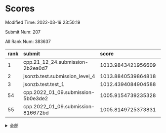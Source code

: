 # Scores

Modified Time: 2022-03-19 23:50:19

Submit Num: 207

All Rank Num: 383637

| rank |               submit               |       score        |       sigma        | pk_num |
| :--- | :--------------------------------- | :----------------- | :----------------- | :----- |
| 1    | cpp.21_12_24.submission-2b2ea0d7   | 1013.9843421956609 | 0.8035149315058777 | 7413   |
| 2    | jsonzb.test.submission_level_4     | 1013.8840539864818 | 0.8110122167093984 | 7410   |
| 3    | jsonzb.test.test_1                 | 1012.4394084904588 | 0.7898621124486033 | 7413   |
| 54   | cpp.2022_01_09.submission-5b0e3de2 | 1005.9154739235328 | 0.7189277621529921 | 7417   |
| 55   | cpp.2022_01_09.submission-816672bd | 1005.8149725373831 | 0.7218027306706832 | 7411   |


<details>
<summary>全部</summary>

| rank |                 submit                 |       score        |       sigma        | pk_num |
| :--- | :------------------------------------- | :----------------- | :----------------- | :----- |
| 1    | cpp.21_12_24.submission-2b2ea0d7       | 1013.9843421956609 | 0.8035149315058777 | 7413   |
| 2    | jsonzb.test.submission_level_4         | 1013.8840539864818 | 0.8110122167093984 | 7410   |
| 3    | jsonzb.test.test_1                     | 1012.4394084904588 | 0.7898621124486033 | 7413   |
| 4    | gobigger.level_3.submission_level_3_46 | 1012.131782206654  | 0.7792331285337447 | 7412   |
| 5    | gobigger.level_3.submission_level_3_33 | 1011.0749213279169 | 0.7474900785940052 | 7411   |
| 6    | gobigger.level_3.submission_level_3_40 | 1011.0727961146438 | 0.7655540631997444 | 7408   |
| 7    | gobigger.level_3.submission_level_3_15 | 1011.0564638818897 | 0.7706252861957208 | 7419   |
| 8    | gobigger.level_3.submission_level_3_20 | 1011.0177286703754 | 0.7668366592155486 | 7420   |
| 9    | gobigger.level_3.submission_level_3_49 | 1011.017598344409  | 0.7935869146741751 | 7410   |
| 10   | gobigger.level_3.submission_level_3_14 | 1011.0056690883725 | 0.7676082964294677 | 7416   |
| 11   | gobigger.level_3.submission_level_3_36 | 1010.9479574185725 | 0.7687565455419318 | 7412   |
| 12   | gobigger.level_3.submission_level_3_28 | 1010.9405380363349 | 0.820152644207484  | 7416   |
| 13   | gobigger.level_3.submission_level_3_43 | 1010.8109485971565 | 0.7492382602894787 | 7415   |
| 14   | gobigger.level_3.submission_level_3_37 | 1010.8010688122658 | 0.7740942402561901 | 7411   |
| 15   | gobigger.level_3.submission_level_3_16 | 1010.5332551854269 | 0.7511141674810655 | 7419   |
| 16   | gobigger.level_3.submission_level_3_5  | 1010.4687331141914 | 0.7686869214672455 | 7411   |
| 17   | gobigger.level_3.submission_level_3_44 | 1010.4523618508806 | 0.7671980602675501 | 7415   |
| 18   | gobigger.level_3.submission_level_3_29 | 1010.4312734732005 | 0.7463717841779091 | 7411   |
| 19   | gobigger.level_3.submission_level_3_21 | 1010.2721504176006 | 0.7715810302844196 | 7416   |
| 20   | gobigger.level_3.submission_level_3_1  | 1010.2613891404113 | 0.7580670886854654 | 7409   |
| 21   | gobigger.level_3.submission_level_3_6  | 1010.2541729166477 | 0.7586840666330175 | 7413   |
| 22   | gobigger.level_3.submission_level_3_25 | 1010.1489233201155 | 0.77040021408755   | 7412   |
| 23   | gobigger.level_3.submission_level_3_0  | 1010.1000316468162 | 0.7250477167389383 | 7412   |
| 24   | gobigger.level_3.submission_level_3_45 | 1010.0580854005005 | 0.7591712839135762 | 7410   |
| 25   | gobigger.level_3.submission_level_3_7  | 1009.9401745136229 | 0.7625689189938565 | 7415   |
| 26   | gobigger.level_3.submission_level_3_47 | 1009.9325167464959 | 0.7625954518501546 | 7415   |
| 27   | gobigger.level_3.submission_level_3_27 | 1009.9315986248781 | 0.753950152653427  | 7417   |
| 28   | gobigger.level_3.submission_level_3_19 | 1009.925718482716  | 0.7471113579811525 | 7415   |
| 29   | gobigger.level_3.submission_level_3_42 | 1009.8628351153415 | 0.7721038782283095 | 7412   |
| 30   | gobigger.level_3.submission_level_3_38 | 1009.773192129967  | 0.7293057306228429 | 7416   |
| 31   | gobigger.level_3.submission_level_3_3  | 1009.763657688572  | 0.7636944856303224 | 7413   |
| 32   | gobigger.level_3.submission_level_3_32 | 1009.7576006362763 | 0.7590714430985913 | 7416   |
| 33   | gobigger.level_3.submission_level_3_31 | 1009.6496698082893 | 0.7592683308866873 | 7406   |
| 34   | gobigger.level_3.submission_level_3_10 | 1009.5544304698315 | 0.7493947866774603 | 7415   |
| 35   | gobigger.level_3.submission_level_3_22 | 1009.5123953398197 | 0.7365486066064678 | 7416   |
| 36   | gobigger.level_3.submission_level_3_18 | 1009.4958081524902 | 0.7494157224804662 | 7410   |
| 37   | gobigger.level_3.submission_level_3_24 | 1009.4823768772183 | 0.7645422700407841 | 7414   |
| 38   | gobigger.level_3.submission_level_3_30 | 1009.470950907318  | 0.7628483645969968 | 7409   |
| 39   | gobigger.level_3.submission_level_3_34 | 1009.4206902890295 | 0.7723337468904214 | 7415   |
| 40   | gobigger.level_3.submission_level_3_4  | 1009.3787163626971 | 0.7358933560710756 | 7414   |
| 41   | gobigger.level_3.submission_level_3_41 | 1009.2688259849297 | 0.7592742047073796 | 7410   |
| 42   | gobigger.level_3.submission_level_3_12 | 1009.198739389673  | 0.7519547368699305 | 7410   |
| 43   | gobigger.level_3.submission_level_3_26 | 1009.1812803875496 | 0.7538853180420689 | 7408   |
| 44   | gobigger.level_3.submission_level_3_23 | 1009.1203968903328 | 0.7559757767587095 | 7416   |
| 45   | gobigger.level_3.submission_level_3_13 | 1009.0922236525663 | 0.7432307205231728 | 7418   |
| 46   | gobigger.level_3.submission_level_3_35 | 1008.9733775361711 | 0.7289036478022595 | 7413   |
| 47   | gobigger.level_3.submission_level_3_48 | 1008.9307814967842 | 0.7562184733611168 | 7410   |
| 48   | gobigger.level_3.submission_level_3_8  | 1008.8949757020063 | 0.7515692776884076 | 7417   |
| 49   | gobigger.level_3.submission_level_3_2  | 1008.8731902260727 | 0.7558220157488107 | 7411   |
| 50   | gobigger.level_3.submission_level_3_39 | 1008.8275656148984 | 0.7361659795051125 | 7418   |
| 51   | gobigger.level_3.submission_level_3_11 | 1008.7707606042425 | 0.7449483476308316 | 7415   |
| 52   | gobigger.level_3.submission_level_3_9  | 1008.5745971603201 | 0.7717746143038291 | 7411   |
| 53   | gobigger.level_3.submission_level_3_17 | 1008.2490351351206 | 0.747662228152707  | 7417   |
| 54   | cpp.2022_01_09.submission-5b0e3de2     | 1005.9154739235328 | 0.7189277621529921 | 7417   |
| 55   | cpp.2022_01_09.submission-816672bd     | 1005.8149725373831 | 0.7218027306706832 | 7411   |
| 56   | gobigger.level_1.submission_level_1_46 | 1005.6958634354429 | 0.7272867757175276 | 7409   |
| 57   | gobigger.level_1.submission_level_1_25 | 1005.4593982097663 | 0.7318027757972532 | 7416   |
| 58   | gobigger.level_1.submission_level_1_39 | 1005.1034001639789 | 0.7420246065409614 | 7417   |
| 59   | gobigger.level_1.submission_level_1_16 | 1004.9702019757871 | 0.7267463589529074 | 7413   |
| 60   | gobigger.level_1.submission_level_1_3  | 1004.4876711008014 | 0.7186493338897229 | 7414   |
| 61   | gobigger.level_1.submission_level_1_29 | 1004.4113684767174 | 0.7312446320459175 | 7413   |
| 62   | gobigger.level_1.submission_level_1_36 | 1004.3690328880115 | 0.7180286780698469 | 7412   |
| 63   | gobigger.level_1.submission_level_1_14 | 1004.2785446393173 | 0.7257198532952358 | 7413   |
| 64   | gobigger.level_1.submission_level_1_43 | 1004.2667798185875 | 0.7139964359034016 | 7415   |
| 65   | gobigger.level_1.submission_level_1_45 | 1004.1187432799455 | 0.7080824014462931 | 7417   |
| 66   | gobigger.level_1.submission_level_1_32 | 1004.092000738749  | 0.7086204165798008 | 7410   |
| 67   | gobigger.level_1.submission_level_1_41 | 1003.9959377188845 | 0.7296143656890766 | 7410   |
| 68   | gobigger.level_1.submission_level_1_23 | 1003.9936710328118 | 0.7213281942351901 | 7414   |
| 69   | gobigger.level_1.submission_level_1_5  | 1003.9825675133588 | 0.713350124003149  | 7415   |
| 70   | gobigger.level_1.submission_level_1_13 | 1003.8881791005965 | 0.7127524183848694 | 7417   |
| 71   | gobigger.level_1.submission_level_1_35 | 1003.8710773297983 | 0.7150658297328166 | 7403   |
| 72   | gobigger.level_1.submission_level_1_38 | 1003.8571094906051 | 0.71876402182421   | 7412   |
| 73   | gobigger.level_1.submission_level_1_7  | 1003.7369117915689 | 0.7158293663958907 | 7417   |
| 74   | gobigger.level_1.submission_level_1_30 | 1003.6731578137586 | 0.7155653265955851 | 7413   |
| 75   | gobigger.level_1.submission_level_1_48 | 1003.6567814152153 | 0.7132333626412591 | 7414   |
| 76   | gobigger.level_1.submission_level_1_49 | 1003.5064392849179 | 0.7140655122949535 | 7415   |
| 77   | gobigger.level_1.submission_level_1_21 | 1003.3684147799274 | 0.7108984080107199 | 7414   |
| 78   | gobigger.level_1.submission_level_1_2  | 1003.3630628437454 | 0.7143643897565428 | 7414   |
| 79   | gobigger.level_1.submission_level_1_40 | 1003.163144978137  | 0.7115959628597307 | 7412   |
| 80   | gobigger.level_1.submission_level_1_8  | 1003.1623630836779 | 0.7158435333342207 | 7418   |
| 81   | gobigger.level_1.submission_level_1_0  | 1003.1595873767653 | 0.7112854152369179 | 7415   |
| 82   | gobigger.level_1.submission_level_1_1  | 1003.1382616944297 | 0.7147626257232876 | 7407   |
| 83   | gobigger.level_1.submission_level_1_47 | 1003.0946424267403 | 0.710051037671502  | 7415   |
| 84   | gobigger.level_1.submission_level_1_18 | 1003.0322891753657 | 0.7255083580111967 | 7410   |
| 85   | gobigger.level_1.submission_level_1_42 | 1002.9913833839964 | 0.717154360998684  | 7411   |
| 86   | gobigger.level_1.submission_level_1_34 | 1002.9435693953026 | 0.7169990162852503 | 7414   |
| 87   | gobigger.level_1.submission_level_1_44 | 1002.9253409417041 | 0.7104290331937589 | 7419   |
| 88   | gobigger.level_1.submission_level_1_28 | 1002.9139846403896 | 0.7239199732641304 | 7414   |
| 89   | gobigger.level_1.submission_level_1_22 | 1002.8841136496678 | 0.7063585836713778 | 7408   |
| 90   | gobigger.level_1.submission_level_1_20 | 1002.7526672380815 | 0.7167497961667697 | 7416   |
| 91   | gobigger.level_1.submission_level_1_10 | 1002.6295303013263 | 0.7124542696728731 | 7407   |
| 92   | gobigger.level_1.submission_level_1_24 | 1002.5855472621093 | 0.7107160822673635 | 7411   |
| 93   | gobigger.level_1.submission_level_1_15 | 1002.5296908911744 | 0.7105049344903664 | 7418   |
| 94   | gobigger.level_1.submission_level_1_6  | 1002.5143769031748 | 0.711279119942203  | 7413   |
| 95   | gobigger.level_1.submission_level_1_27 | 1002.4409391197725 | 0.7150036550285038 | 7414   |
| 96   | gobigger.level_1.submission_level_1_4  | 1002.4295848983069 | 0.7308406074767253 | 7414   |
| 97   | gobigger.level_1.submission_level_1_33 | 1002.4197704374986 | 0.7157555121727652 | 7411   |
| 98   | gobigger.level_1.submission_level_1_37 | 1002.4170343510871 | 0.710172877105929  | 7414   |
| 99   | gobigger.level_1.submission_level_1_31 | 1002.2746024619726 | 0.7105148555746477 | 7415   |
| 100  | gobigger.level_1.submission_level_1_17 | 1002.0757937214396 | 0.7250926490276313 | 7407   |
| 101  | gobigger.level_1.submission_level_1_11 | 1001.9612488623295 | 0.7094165387844475 | 7411   |
| 102  | gobigger.level_1.submission_level_1_12 | 1001.8813941112633 | 0.7135726720870736 | 7409   |
| 103  | gobigger.level_1.submission_level_1_19 | 1001.8094114499443 | 0.7093057154602374 | 7412   |
| 104  | gobigger.level_1.submission_level_1_26 | 1001.7408790345205 | 0.7105092291102165 | 7415   |
| 105  | gobigger.level_1.submission_level_1_9  | 1001.510942747521  | 0.7122998099798874 | 7407   |
| 106  | gobigger.random.submission_random_46   | 998.0137592744029  | 0.706068296461328  | 7416   |
| 107  | gobigger.random.submission_random_9    | 997.2634532771077  | 0.704979444440198  | 7417   |
| 108  | gobigger.random.submission_random_8    | 997.1921198856688  | 0.7022597889445684 | 7411   |
| 109  | gobigger.random.submission_random_5    | 997.1714710867703  | 0.7217024867032203 | 7412   |
| 110  | gobigger.random.submission_random_22   | 997.0999861658615  | 0.6966619772432453 | 7415   |
| 111  | gobigger.random.submission_random_32   | 996.7859015710461  | 0.7022255141843684 | 7417   |
| 112  | gobigger.random.submission_random_17   | 996.7807407361074  | 0.6986191243315292 | 7411   |
| 113  | gobigger.random.submission_random_20   | 996.7575983794832  | 0.7099118716787763 | 7418   |
| 114  | gobigger.random.submission_random_38   | 996.6951944584016  | 0.7158761781472728 | 7413   |
| 115  | gobigger.random.submission_random_16   | 996.6601807431612  | 0.7116841201282857 | 7411   |
| 116  | gobigger.random.submission_random_13   | 996.6129659722823  | 0.7287836184196482 | 7412   |
| 117  | gobigger.random.submission_random_28   | 996.5674922530329  | 0.7028421805943162 | 7411   |
| 118  | gobigger.random.submission_random_49   | 996.5120471667527  | 0.709727839119161  | 7411   |
| 119  | gobigger.random.submission_random_36   | 996.4926167009149  | 0.7074075405904945 | 7414   |
| 120  | gobigger.random.submission_random_7    | 996.4476204746827  | 0.6996169100326972 | 7412   |
| 121  | gobigger.random.submission_random_23   | 996.4441046793235  | 0.7118513285881104 | 7414   |
| 122  | gobigger.random.submission_random_1    | 996.3871871557221  | 0.6964400439088483 | 7411   |
| 123  | gobigger.random.submission_random_45   | 996.3534923044091  | 0.7024540093938305 | 7411   |
| 124  | gobigger.random.submission_random_12   | 996.2919362238433  | 0.7176197541299302 | 7417   |
| 125  | gobigger.random.submission_random_3    | 996.2642150032357  | 0.7108565560424559 | 7413   |
| 126  | gobigger.random.submission_random_11   | 996.223947674306   | 0.7062218785982802 | 7417   |
| 127  | gobigger.random.submission_random_41   | 996.1087208366503  | 0.697795096920256  | 7412   |
| 128  | gobigger.random.submission_random_19   | 996.0333609709185  | 0.7219041597109368 | 7415   |
| 129  | gobigger.random.submission_random_18   | 996.0209330018425  | 0.7178799798860745 | 7413   |
| 130  | gobigger.random.submission_random_37   | 996.0117025970239  | 0.7129389684580396 | 7416   |
| 131  | gobigger.random.submission_random_40   | 995.9827305848228  | 0.716054669161414  | 7415   |
| 132  | gobigger.random.submission_random_34   | 995.8996178903415  | 0.6986363357462807 | 7405   |
| 133  | gobigger.random.submission_random_42   | 995.86333254461    | 0.7168766472729394 | 7408   |
| 134  | gobigger.random.submission_random_48   | 995.7576817789293  | 0.7179379400009847 | 7417   |
| 135  | gobigger.random.submission_random_31   | 995.7551215391338  | 0.7093323859964408 | 7415   |
| 136  | gobigger.random.submission_random_33   | 995.7293115737915  | 0.7036644341462013 | 7420   |
| 137  | gobigger.random.submission_random_26   | 995.6884222988645  | 0.7180816984935657 | 7418   |
| 138  | gobigger.random.submission_random_2    | 995.6862811841751  | 0.7227634934475069 | 7417   |
| 139  | gobigger.random.submission_random_39   | 995.6712339642473  | 0.7369839620397093 | 7416   |
| 140  | gobigger.random.submission_random_27   | 995.6286030556863  | 0.7117676026031051 | 7414   |
| 141  | gobigger.random.submission_random_47   | 995.6246372174545  | 0.7096683324444882 | 7413   |
| 142  | gobigger.random.submission_random_30   | 995.5319286183851  | 0.7114041727239054 | 7416   |
| 143  | gobigger.random.submission_random_25   | 995.4571714397778  | 0.7065346807317808 | 7413   |
| 144  | gobigger.random.submission_random_44   | 995.4122717918582  | 0.7242445276071855 | 7406   |
| 145  | gobigger.random.submission_random_21   | 995.4045577675025  | 0.7236376658835861 | 7419   |
| 146  | gobigger.random.submission_random_6    | 995.3971589627978  | 0.7088691205204547 | 7412   |
| 147  | gobigger.random.submission_random_14   | 995.3371654883763  | 0.7110593422090986 | 7410   |
| 148  | gobigger.random.submission_random_24   | 995.3086447725033  | 0.716723528722384  | 7416   |
| 149  | gobigger.random.submission_random_29   | 995.3029862178859  | 0.7113697960308583 | 7412   |
| 150  | gobigger.random.submission_random_43   | 995.2577331966202  | 0.713693979606367  | 7410   |
| 151  | gobigger.random.submission_random_35   | 995.1415163650829  | 0.7133597265574239 | 7414   |
| 152  | gobigger.random.submission_random_0    | 995.0477018490559  | 0.7069063569946833 | 7418   |
| 153  | gobigger.random.submission_random_15   | 994.878277615002   | 0.7298733403854725 | 7413   |
| 154  | gobigger.random.submission_random_4    | 994.8109181764022  | 0.7241047894102561 | 7417   |
| 155  | gobigger.level_2.submission_level_2_30 | 994.4502744105902  | 0.7334222311517485 | 7418   |
| 156  | gobigger.random.submission_random_10   | 994.2225274305449  | 0.7311428620417428 | 7410   |
| 157  | gobigger.level_2.submission_level_2_45 | 993.5908746037717  | 0.7335429308725621 | 7412   |
| 158  | gobigger.level_2.submission_level_2_22 | 993.3482008417003  | 0.7548388986596406 | 7419   |
| 159  | gobigger.level_2.submission_level_2_37 | 993.1923411944726  | 0.7637454422224625 | 7411   |
| 160  | gobigger.level_2.submission_level_2_33 | 993.1421304900358  | 0.7375949209951405 | 7414   |
| 161  | gobigger.level_2.submission_level_2_8  | 992.9601876898389  | 0.7332790194551984 | 7410   |
| 162  | gobigger.level_2.submission_level_2_39 | 992.8380140135012  | 0.7490217979594749 | 7412   |
| 163  | gobigger.level_2.submission_level_2_28 | 992.7909073721152  | 0.7262608624937017 | 7416   |
| 164  | gobigger.level_2.submission_level_2_23 | 992.7820054754928  | 0.7381383054025342 | 7413   |
| 165  | gobigger.level_2.submission_level_2_19 | 992.7702103889695  | 0.7428952078423722 | 7414   |
| 166  | gobigger.level_2.submission_level_2_34 | 992.7148246213409  | 0.7580409898952629 | 7412   |
| 167  | gobigger.level_2.submission_level_2_13 | 992.5726118386385  | 0.7253289016638448 | 7411   |
| 168  | gobigger.level_2.submission_level_2_9  | 992.5570342271001  | 0.7384406405214626 | 7414   |
| 169  | gobigger.level_2.submission_level_2_49 | 992.5379087473182  | 0.750478500434128  | 7414   |
| 170  | gobigger.level_2.submission_level_2_26 | 992.5171993082342  | 0.738494245356153  | 7411   |
| 171  | gobigger.level_2.submission_level_2_35 | 992.3523782831649  | 0.7380238190672302 | 7412   |
| 172  | gobigger.level_2.submission_level_2_38 | 992.3311844670147  | 0.7541043167280184 | 7415   |
| 173  | gobigger.level_2.submission_level_2_18 | 992.3198894835996  | 0.7572218242001386 | 7416   |
| 174  | gobigger.level_2.submission_level_2_10 | 992.2922165305125  | 0.7327425936016065 | 7417   |
| 175  | gobigger.level_2.submission_level_2_5  | 992.2518673378648  | 0.7464171611563902 | 7404   |
| 176  | gobigger.level_2.submission_level_2_29 | 992.2507640202024  | 0.7433425230566363 | 7409   |
| 177  | gobigger.level_2.submission_level_2_48 | 992.2210481884308  | 0.7421334802277817 | 7411   |
| 178  | gobigger.level_2.submission_level_2_1  | 992.2188600550204  | 0.7271389760138293 | 7420   |
| 179  | gobigger.level_2.submission_level_2_21 | 992.1508468524405  | 0.7438562986013746 | 7407   |
| 180  | gobigger.level_2.submission_level_2_20 | 992.1388612929942  | 0.7401791954180942 | 7413   |
| 181  | gobigger.level_2.submission_level_2_40 | 992.0883704773564  | 0.7341684333261681 | 7419   |
| 182  | gobigger.level_2.submission_level_2_47 | 992.0635888751028  | 0.7322691377173508 | 7412   |
| 183  | gobigger.level_2.submission_level_2_16 | 992.0548636742582  | 0.7641576498288055 | 7413   |
| 184  | gobigger.level_2.submission_level_2_17 | 992.053841698947   | 0.7497959402862493 | 7418   |
| 185  | gobigger.level_2.submission_level_2_43 | 991.9136842755223  | 0.7378187854191254 | 7419   |
| 186  | gobigger.level_2.submission_level_2_2  | 991.903144026048   | 0.7522074918663362 | 7418   |
| 187  | gobigger.level_2.submission_level_2_15 | 991.8248798643724  | 0.7531891613825271 | 7412   |
| 188  | gobigger.level_2.submission_level_2_11 | 991.6443713724258  | 0.7317057852868972 | 7414   |
| 189  | gobigger.level_2.submission_level_2_46 | 991.6308019530867  | 0.7503221396307922 | 7415   |
| 190  | gobigger.level_2.submission_level_2_4  | 991.5356573661039  | 0.7385343046890427 | 7417   |
| 191  | gobigger.level_2.submission_level_2_42 | 991.5324490999344  | 0.752255871052446  | 7411   |
| 192  | gobigger.level_2.submission_level_2_32 | 991.484467203786   | 0.7578992307462136 | 7411   |
| 193  | gobigger.level_2.submission_level_2_7  | 991.3858672510656  | 0.7562500357143913 | 7408   |
| 194  | gobigger.level_2.submission_level_2_0  | 991.2921264335174  | 0.7547962637055673 | 7410   |
| 195  | gobigger.level_2.submission_level_2_24 | 991.2132198358169  | 0.7813843841604905 | 7418   |
| 196  | gobigger.level_2.submission_level_2_44 | 991.1486982599438  | 0.7634582381978032 | 7413   |
| 197  | gobigger.level_2.submission_level_2_14 | 991.1430066402908  | 0.7518964361950716 | 7415   |
| 198  | gobigger.level_2.submission_level_2_41 | 991.1041534339173  | 0.7387099365443407 | 7417   |
| 199  | gobigger.level_2.submission_level_2_25 | 991.0933153333503  | 0.7556172250930292 | 7413   |
| 200  | gobigger.level_2.submission_level_2_3  | 991.0730326855963  | 0.7660087288719103 | 7410   |
| 201  | gobigger.level_2.submission_level_2_31 | 991.0575723343262  | 0.7393797828704921 | 7412   |
| 202  | gobigger.level_2.submission_level_2_12 | 990.8893244575189  | 0.7573034094025659 | 7407   |
| 203  | gobigger.level_2.submission_level_2_36 | 990.8326280681813  | 0.7359612943890179 | 7407   |
| 204  | gobigger.level_2.submission_level_2_6  | 990.7477210818811  | 0.7421106107211167 | 7414   |
| 205  | gobigger.level_2.submission_level_2_27 | 990.6976920763868  | 0.7598855332688782 | 7415   |
| 206  | gobigger.none.submission_none_0        | 976.9225399352723  | 1.3771576117920756 | 7418   |
| 207  | gobigger.none.submission_none_1        | 974.8730909301103  | 1.6015003199399878 | 7408   |

</details>